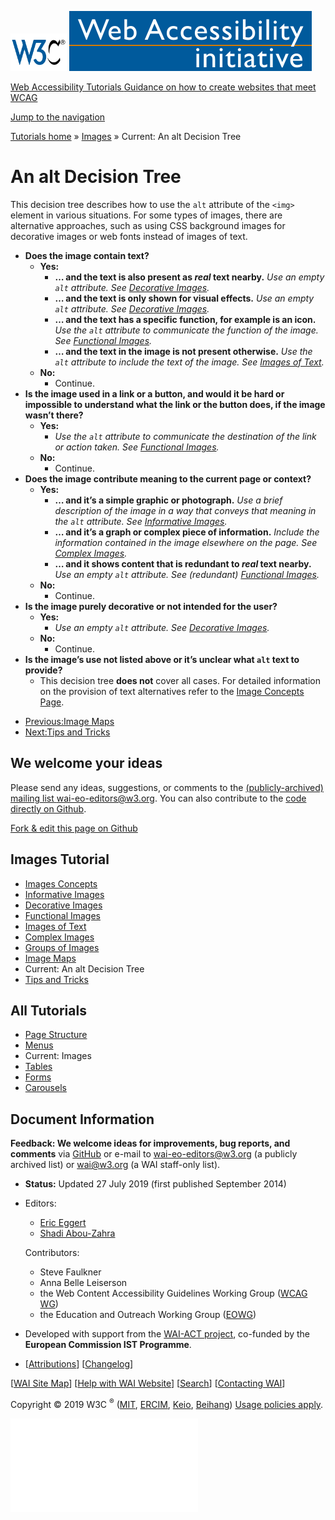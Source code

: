 [<img src="../../img/w3c-bde9a11f.svg" alt="W3C" width="90" />](http://w3.org/) <a href="http://w3.org/WAI/" class="wai"><img src="../../img/wai-590850fc.svg" alt="Web Accessibility Initiative" /></a>

[Web Accessibility Tutorials <span class="subheading">Guidance on how to create websites that meet WCAG</span>](../../)

<a href="#nav" class="btn btn-jump">Jump to the navigation</a>

<span class="home">[<span class="count"></span><span class="txt">Tutorials home</span>](../../)</span> <span class="icon icon-chevron-right"></span><span class="visuallyhidden">»</span> <span class="other"> [<span class="count"></span><span class="txt">Images</span>](../) <span class="icon icon-chevron-right"></span><span class="visuallyhidden">»</span> <span class="current-a"><span class="count"></span><span class="txt"><span class="visuallyhidden">Current: </span>An alt Decision Tree</span></span> </span>

An alt Decision Tree
====================

This decision tree describes how to use the `alt` attribute of the `<img>` element in various situations. For some types of images, there are alternative approaches, such as using CSS background images for decorative images or web fonts instead of images of text.

-   **Does the image contain text?**
    -   **Yes:**
        -   **… and the text is also present as *real* text nearby.** *Use an empty `alt` attribute. See [Decorative Images](../decorative/).*
        -   **… and the text is only shown for visual effects.** *Use an empty `alt` attribute. See [Decorative Images](../decorative/).*
        -   **… and the text has a specific function, for example is an icon.** *Use the `alt` attribute to communicate the function of the image. See [Functional Images](../functional/).*
        -   **… and the text in the image is not present otherwise.** *Use the `alt` attribute to include the text of the image. See [Images of Text](../textual/#image-of-styled-text-with-decorative-effect).*
    -   **No:**
        -   Continue.
-   **Is the image used in a link or a button, and would it be hard or impossible to understand what the link or the button does, if the image wasn’t there?**
    -   **Yes:**
        -   *Use the `alt` attribute to communicate the destination of the link or action taken. See [Functional Images](../functional/).*
    -   **No:**
        -   Continue.
-   **Does the image contribute meaning to the current page or context?**
    -   **Yes:**
        -   **… and it’s a simple graphic or photograph.** *Use a brief description of the image in a way that conveys that meaning in the `alt` attribute. See [Informative Images](../informative/).*
        -   **… and it’s a graph or complex piece of information.** *Include the information contained in the image elsewhere on the page. See [Complex Images](../complex/).*
        -   **… and it shows content that is redundant to *real* text nearby.** *Use an empty `alt` attribute. See (redundant) [Functional Images](../functional/#logo-image-within-link-text).*
    -   **No:**
        -   Continue.
-   **Is the image purely decorative or not intended for the user?**
    -   **Yes:**
        -   *Use an empty `alt` attribute. See [Decorative Images](../decorative/).*
    -   **No:**
        -   Continue.
-   **Is the image’s use not listed above or it’s unclear what `alt` text to provide?**
    -   This decision tree **does not** cover all cases. For detailed information on the provision of text alternatives refer to the [Image Concepts Page](../).

<!-- -->

-   [<span class="count"></span><span class="txt"><span class="dir">Previous:</span><span class="title">Image Maps</span></span>](../imagemap/)
-   [<span class="count"></span><span class="txt"><span class="dir">Next:</span><span class="title">Tips and Tricks</span></span>](../tips/)

We welcome your ideas
---------------------

Please send any ideas, suggestions, or comments to the [(publicly-archived) mailing list wai-eo-editors@w3.org](mailto:wai-eo-editors@w3.org?subject=%5BTutorial%20Feedback%5D). You can also contribute to the [code directly on Github](https://github.com/w3c/wai-tutorials).

<a href="https://github.com/w3c/wai-tutorials/blob/master/source/images/decision-tree.html.erb.md" class="btn">Fork &amp; edit this page on Github</a>

Images Tutorial
---------------

-   [<span class="count"></span><span class="txt">Images Concepts</span>](../)
-   [<span class="count"></span><span class="txt">Informative Images</span>](../informative/)
-   [<span class="count"></span><span class="txt">Decorative Images</span>](../decorative/)
-   [<span class="count"></span><span class="txt">Functional Images</span>](../functional/)
-   [<span class="count"></span><span class="txt">Images of Text</span>](../textual/)
-   [<span class="count"></span><span class="txt">Complex Images</span>](../complex/)
-   [<span class="count"></span><span class="txt">Groups of Images</span>](../groups/)
-   [<span class="count"></span><span class="txt">Image Maps</span>](../imagemap/)
-   <span class="current-a"><span class="count"></span><span class="txt"><span class="visuallyhidden">Current: </span>An alt Decision Tree</span></span>
-   [<span class="count"></span><span class="txt">Tips and Tricks</span>](../tips/)

All Tutorials
-------------

-   [<span class="count"></span><span class="txt">Page Structure</span>](../../page-structure/)
-   [<span class="count"></span><span class="txt">Menus</span>](../../menus/)
-   <span class="current-a"><span class="count"></span><span class="txt"><span class="visuallyhidden">Current: </span>Images</span></span>
-   [<span class="count"></span><span class="txt">Tables</span>](../../tables/)
-   [<span class="count"></span><span class="txt">Forms</span>](../../forms/)
-   [<span class="count"></span><span class="txt">Carousels</span>](../../carousels/)

Document Information
--------------------

**Feedback: We welcome ideas for improvements, bug reports, and comments** via [GitHub](https://github.com/w3c/wai-tutorials) or e-mail to <wai-eo-editors@w3.org> (a publicly archived list) or <wai@w3.org> (a WAI staff-only list).

-   **Status:** Updated 27 July 2019 (first published September 2014)
-   Editors:
    -   [Eric Eggert](https://www.w3.org/People/yatil/)
    -   [Shadi Abou-Zahra](https://www.w3.org/People/shadi/)

    Contributors:
    -   Steve Faulkner
    -   Anna Belle Leiserson
    -   the Web Content Accessibility Guidelines Working Group ([WCAG WG](https://www.w3.org/WAI/GL/))
    -   the Education and Outreach Working Group ([EOWG](https://www.w3.org/WAI/EO/))

-   Developed with support from the [WAI-ACT project](https://www.w3.org/WAI/ACT/), co-funded by the **European Commission IST Programme**.
-   \[[<span class="count"></span><span class="txt">Attributions</span>](../../attributions/)\] \[[<span class="count"></span><span class="txt">Changelog</span>](../../changelog/)\]

\[[WAI Site Map](https://www.w3.org/WAI/sitemap.html)\] \[[Help with WAI Website](https://www.w3.org/WAI/sitehelp.html)\] \[[Search](https://www.w3.org/WAI/search.php)\] \[[Contacting WAI](https://www.w3.org/WAI/contacts)\]

Copyright © 2019 W3C <sup>®</sup> ([MIT](http://www.csail.mit.edu/), [ERCIM](http://www.ercim.eu/), [Keio](http://www.keio.ac.jp/), [Beihang](http://ev.buaa.edu.cn/)) [Usage policies apply](/Consortium/Legal/ipr-notice).

![](//www.w3.org/analytics/piwik/piwik.php?idsite=328)

